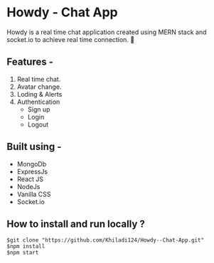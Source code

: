 # Howdy - Chat App

Howdy is a real time chat application created using MERN stack and socket.io to achieve real time connection. 🚀

## Features -
1. Real time chat.
2. Avatar change.
3. Loding & Alerts
9. Authentication
    - Sign up
    - Login
    - Logout

## Built using -
  - MongoDb
  - ExpressJs
  - React JS
  - NodeJs
  - Vanilla CSS
  - Socket.io

## How to install and run locally ?
```
$git clone "https://github.com/Khiladi124/Howdy--Chat-App.git"
$npm install
$npm start
```
